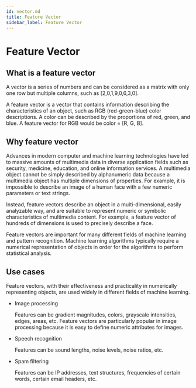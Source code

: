 ```yaml
---
id: vector.md
title: Feature Vector
sidebar_label: Feature Vector
---
```


# Feature Vector

## What is a feature vector

A vector is a series of numbers and can be considered as a matrix with only one row but multiple columns, such as \[2,0,1,9,0,6,3,0\].

A feature vector is a vector that contains information describing the characteristics of an object, such as RGB (red-green-blue) color descriptions. A color can be described by the proportions of red, green, and blue. A feature vector for RGB would be color = \[R, G, B\].

## Why feature vector


Advances in modern computer and machine learning technologies have led to massive amounts of multimedia data in diverse application fields such as security, medicine, education, and online information services. A multimedia object cannot be simply described by alphanumeric data because a multimedia object has multiple dimensions of properties. For example, it is impossible to describe an image of a human face with a few numeric parameters or text strings. 


Instead, feature vectors describe an object in a multi-dimensional, easily analyzable way, and are suitable to represent numeric or symbolic characteristics of multimedia content. For example, a feature vector of hundreds of dimensions is used to precisely describe a face.

Feature vectors are important for many different fields of machine learning and pattern recognition. Machine learning algorithms typically require a numerical representation of objects in order for the algorithms to perform statistical analysis.

## Use cases


Feature vectors, with their effectiveness and practicality in numerically representing objects, are used widely in different fields of machine learning. 


- Image processing

  Features can be gradient magnitudes, colors, grayscale intensities, edges, areas, etc. Feature vectors are particularly popular in image processing because it is easy to define numeric attributes for images.

- Speech recognition

  Features can be sound lengths, noise levels, noise ratios, etc.

- Spam filtering

  Features can be IP addresses, text structures, frequencies of certain words, certain email headers, etc.

